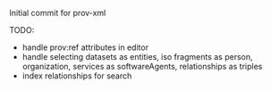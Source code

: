 Initial commit for prov-xml

TODO:

- handle prov:ref attributes in editor
- handle selecting datasets as entities, iso fragments as person, organization, services as softwareAgents, relationships as
triples
- index relationships for search
